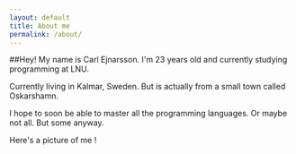 ```yaml
---
layout: default
title: About me
permalink: /about/
---
```


##Hey!
My name is Carl Ejnarsson. I'm 23 years old and currently studying programming at LNU.

Currently living in Kalmar, Sweden. But is actually from a small town called Oskarshamn.


I hope to soon be able to master all the programming languages. Or maybe not all. But some anyway.


Here's a picture of me !  




